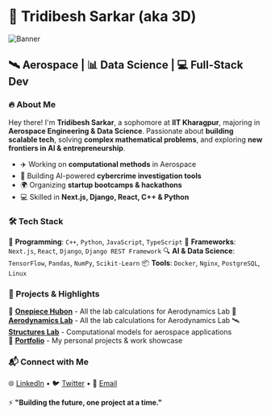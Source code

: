 
# 🚀 Tridibesh Sarkar (aka 3D)

![Banner](https://i.postimg.cc/Dyn2zjjV/85208.jpg)  

## 🛰️ Aerospace | 📊 Data Science | 💻 Full-Stack Dev

### 🔥 About Me

Hey there! I'm **Tridibesh Sarkar**, a sophomore at **IIT Kharagpur**, majoring in **Aerospace Engineering & Data Science**. Passionate about **building scalable tech**, solving **complex mathematical problems**, and exploring **new frontiers in AI & entrepreneurship**.

- ✈️ Working on **computational methods** in Aerospace
- 🧠 Building AI-powered **cybercrime investigation tools**
- 🌍 Organizing **startup bootcamps & hackathons**
- 💻 Skilled in **Next.js, Django, React, C++ & Python**

### 🛠️ Tech Stack

🚀 **Programming**: `C++`, `Python`, `JavaScript`, `TypeScript`
📡 **Frameworks**: `Next.js`, `React`, `Django`, `Django REST Framework`
🔍 **AI & Data Science**: `TensorFlow`, `Pandas`, `NumPy`, `Scikit-Learn`
📦 **Tools**: `Docker`, `Nginx`, `PostgreSQL`, `Linux`

### 🌟 Projects & Highlights

🚀 **[Onepiece Hubon](https://www.onepiecehub.space/)** - All the lab calculations for Aerodynamics Lab 
🚀 **[Aerodynamics Lab](https://github.com/tridibesh9/Aerodynamics-Lab-01)** - All the lab calculations for Aerodynamics Lab 
🛰️ **[Structures Lab](https://github.com/tridibesh9/Structures_lab)** - Computational models for aerospace applications  
🎯 **[Portfolio](https://3dbesh-portfolio.vercel.app/)** - My personal projects & work showcase  

### 📬 Connect with Me

🌐 [LinkedIn](https://www.linkedin.com/in/tridibesh-sarkar-348000280/) • 🐦 [Twitter](https://twitter.com/tridibesh9) • 📧 [Email](tridibeshsarkar07@gmail.com)  

⚡ **"Building the future, one project at a time."**





<!--
**tridibesh9/tridibesh9** is a ✨ _special_ ✨ repository because its `README.md` (this file) appears on your GitHub profile.

Here are some ideas to get you started:

- 🔭 I’m currently working on ...
- 🌱 I’m currently learning ...
- 👯 I’m looking to collaborate on ...
- 🤔 I’m looking for help with ...
- 💬 Ask me about ...
- 📫 How to reach me: ...
- 😄 Pronouns: ...
- ⚡ Fun fact: ...
-->
